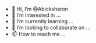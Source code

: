 - 👋 Hi, I’m @Abicksharon
- 👀 I’m interested in ...
- 🌱 I’m currently learning ...
- 💞️ I’m looking to collaborate on ...
- 📫 How to reach me ...

<!---
Abicksharon/Abicksharon is a ✨ special ✨ repository because its `README.md` (this file) appears on your GitHub profile.
You can click the Preview link to take a look at your changes..
--->
